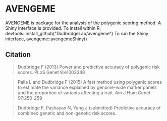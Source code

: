 # AVENGEME

AVENGEME is package for the analysis of the polygenic scoring method.  A Shiny interface is provided.
To install within R, devtools::install_github("DudbridgeLab/avengeme")
To run the Shiny interface, avengeme::avengemeShiny()

## Citation

> Dudbridge F (2013) Power and predictive accuracy of polygenic risk scores. PLoS Genet 9:e1003348

> Palla L and Dudbridge F (2015) A fast method using polygenic scores to estimate the variance explained by genome-wide marker panels and the proportion of variants affecting a trait. Am J Hum Genet 97:250-259

> Dudbridge F, Pashayan N, Yang J (submitted) Predictive accuracy of combined genetic and non-genetic risk scores.
